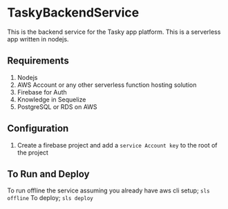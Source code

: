 # TaskyBackendService
This is the backend service for the Tasky app platform. This is a serverless app written in nodejs.

## Requirements
1. Nodejs 
2. AWS Account or any other serverless function hosting solution
3. Firebase for Auth
4. Knowledge in Sequelize
5. PostgreSQL or RDS on AWS

## Configuration
1. Create a firebase project and add a `service Account key` to the root of the project

## To Run and Deploy
To run offline the service assuming you already have aws cli setup;
```sls offline```
To deploy;
```sls deploy```